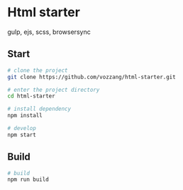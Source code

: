 # Html starter

gulp, ejs, scss, browsersync

## Start

```bash
# clone the project
git clone https://github.com/vozzang/html-starter.git

# enter the project directory
cd html-starter

# install dependency
npm install

# develop
npm start
```

## Build

```bash
# build
npm run build
```
